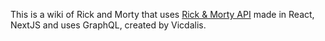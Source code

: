 This is a wiki of Rick and Morty that uses [Rick & Morty API]([https://nextjs.org/learn](https://rickandmortyapi.com)https://rickandmortyapi.com) made in React, NextJS and uses GraphQL, created by Vicdalis.
